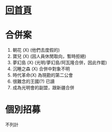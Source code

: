 [回首頁](首頁.md)
===
# 合併案
1. 朝花 (X) (他們去度假的)
2. 寶兒 (X) (因人員休閒取向，暫時拒絕)
3. 夢幻島 (X) (光明/夢幻島/阿瓦隆合併，因此作罷)
4. 沉睡之森 (X) 合併中對象不明
5. 時代革命(X) 為現勘的第二公會
6. 很難念的王國(?) 已讀
7. 成為光明會的副盟，跟新疆合併

# 個別招募
不列計

